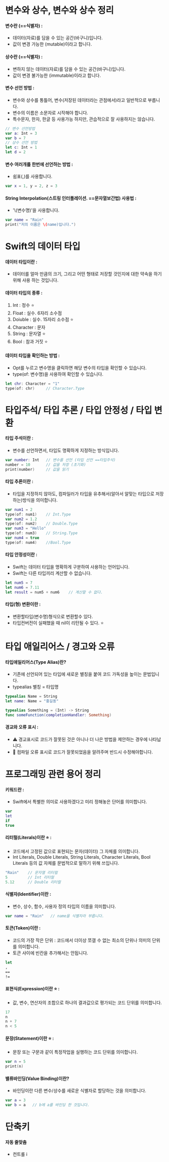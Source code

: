 # 변수와 상수, 변수와 상수 정리
#### 변수란 (==식별자) :
- 데이터(자료)를 담을 수 있는 공간(바구니)입니다.
- 값이 변경 가능한 (mutable)이라고 합니다.

#### 상수란 (==식별자) :
- 변하지 않는 데이터(자료)를 담을 수 있는 공간(바구니)입니다.
- 값이 변경 불가능한 (immutable)이라고 합니다.


#### 변수 선언 방법 : 
- 변수와 상수를 통틀어, 변수(저장된 데이터라는 관점에서)라고 일반적으로 부릅니다. 
- 변수의 이름은 소문자로 시작해야 합니다.
- 특수문자, 한자, 한글 등 사용가능 하지만, 관습적으로 잘 사용하지는 않습니다. 
```Swift
// 변수 선언방법
var a: Int = 3
var b = 7
// 상수 선언 방법
let c: Int = 1
let d = 2
```

#### 변수 여러개를 한번에 선언하는 방법 :
- 쉼표(,)를 사용합니다. 
```Swift
var x = 1, y = 2, z = 3
```

#### String Interpolation(스트링 인터폴레이션. ==문자열보간법) 사용법 :
- '\\(변수명)'을 사용합니다. 
```Swift
var name = "Rain"
print("저의 이름은 \(name)입니다.")
```

# Swift의 데이터 타입

#### 데이터 타입이란 :
- 데이터를 얼마 만큼의 크기, 그리고 어떤 형태로 저장할 것인지에 대한 약속을 하기 위해 사용 하는 것입니다.

#### 데이터 타입의 종류 :
1) Int : 정수 ⭐
2) Float : 실수. 6자리 소수점
3) Doiuble : 실수. 15자리 소수점 ⭐
4) Character : 문자
5) String : 문자열 ⭐
6) Bool : 참과 거짓 ⭐

#### 데이터 타입을 확인하는 방법 : 
- Opt를 누르고 변수명을 클릭하면 해당 변수의 타입을 확인할 수 있습니다.
- type(of: 변수명)을 사용하여 확인할 수 있습니다.
```Swift
let chr: Character = "1"
type(of: chr)     // Character.Type
```

# 타입주석/ 타입 추론 / 타입 안정성 / 타입 변환
#### 타입 주석이란 : 
- 변수를 선언하면서, 타입도 명확하게 지정하는 방식입니다. 
```Swift
var number: Int   // 변수를 선언 (타입 선언 ==타입주석)
number = 10       // 값을 저장 (초기화)
print(number)     // 값을 읽기
```

#### 타입 추론이란 : 
- 타입을 지정하지 않아도, 컴파일러가 타입을 유추해서(알아서 알맞는 타입으로 저장하는)방식을 의미합니다.
```Swift
var num1 = 2
type(of: num1)    // Int.Type
var num2 = 1.2
type(of: num2)    // Double.Type
var num3 = "Hello"
type(of: num3)    // String.Type
var num4 = true
type(of: num4)    //Bool.Type
```
#### 타입 안정성이란 : 
- Swift는 데이터 타입을 명확하게 구분하여 사용하는 언어입니다.
- Swift는 다른 타입끼리 계산할 수 없습니다.
```Swift
let num5 = 7
let num6 = 7.11
let result = num5 + num6    // 계산할 수 없다. 
```

#### 타입(형) 변환이란 :
- 변환할타입(변수명)형식으로 변환할수 있다.
- 타입컨버전이 실패했을 때 nil이 리턴될 수 있다. ⭐ 


# 타입 애일리어스 / 경고와 오류

#### 타입애일리어스(Type Alias)란? 
- 기존에 선언되어 있는 타입에 새로운 별칭을 붙여 코드 가독성을 높이는 문법입니다.
- typealias 별칭 = 타입명
```Swift
typealias Name = String
let name: Name = "홍길동"

typealias Something = (Int) -> String
func someFunction(completionHandler: Something)
```

#### 경교와 오류 표시 :
- ⚠️ 경교표시로 코드가 잘못된 것은 아니나 더 나은 방법을 제안하는 경우에 나타납니다. 
- 🛑 컴파일 오류 표시로 코드가 잘못되었음을 알려주며 반드시 수정해야합니다.


# 프로그래밍 관련 용어 정리 

#### 키워드란 : 
- Swift에서 특별한 의미로 사용하겠다고 미리 정해놓은 단어를 의미합니다.
```Swift
var
let
if
true
```

#### 리터럴(Literals)이란 ⭐ : 
- 코드에서 고정된 값으로 표현되는 문자(데이터) 그 자체를 의미합니다.
- Int Literals, Double Literals, String Literals, Character Literals, Bool Literals 등의 값 자체를 문법적으로 말하기 위해 쓰입니다. 
```Swift
"Rain"    // 문자열 리터럴
5         // Int 리터럴
5.12      // Double 리터럴
```

#### 식별자(Identifier)이란 : 
- 변수, 상수, 함수, 사용자 정의 타입의 이름을 의미합니다. 
```Swift
var name = "Rain"   // name을 식별자라 부릅니다. 
```

#### 토큰(Token)이란 : 
- 코드의 가장 작은 단위 : 코드에서 더이상 쪼갤 수 없는 최소의 단위나 의미의 단위를 의미합니다.
- 토큰 사이에 빈칸을 추가해서는 안됩니다.
```Swift
let
,
==
!=
```

#### 표현식(Expression)이란 ⭐ : 
- 값, 변수, 연산자의 조합으로 하나의 결과값으로 평가되는 코드 단위를 의미합니다.
```Swift
17
n
n + 7
n < 5
```

#### 문장(Statement)이란 ⭐ : 
- 문장 또는 구문과 같이 특정작업을 실행하는 코드 단위를 의미합니다.

```Swift
var n = 5
print(n)
```

#### 밸류바인딩(Value Binding)이란?
- 바인딩이란 다른 변수/상수를 새로운 식별자로 할당하는 것을 의미합니다. 
```Swift
var a = 3
var b = a   // b에 a를 바인딩 한 것입니다. 
```


# 단축키

#### 자동 줄맞춤
- 컨트롤 i 
